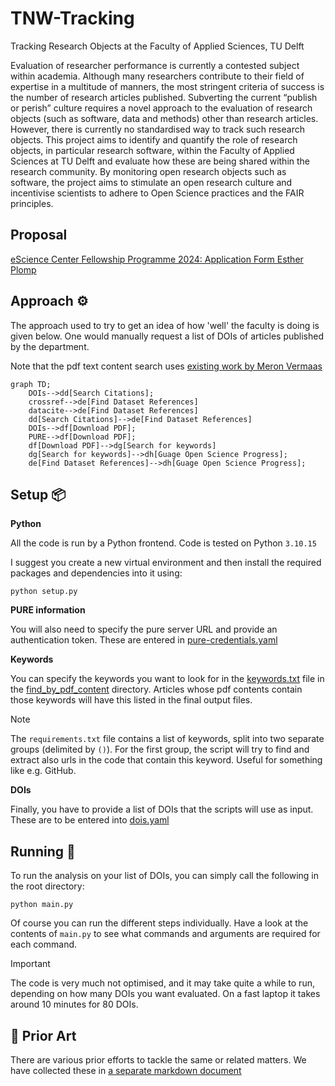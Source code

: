 # TNW-Tracking
Tracking Research Objects at the Faculty of Applied Sciences, TU Delft

Evaluation of researcher performance is currently a contested subject within academia. Although many researchers contribute to their field of expertise in a multitude of manners, the most stringent criteria of success is the number of research articles published. Subverting the current “publish or perish” culture requires a novel approach to the evaluation of research objects (such as software, data and methods) other than research articles. However, there is currently no standardised way to track such research objects. This project aims to identify and quantify the role of research objects, in particular research software, within the Faculty of Applied Sciences at TU Delft and evaluate how these are being shared within the research community. By monitoring open research objects such as software, the project aims to stimulate an open research culture and incentivise scientists to adhere to Open Science practices and the FAIR principles.


## Proposal
[eScience Center Fellowship Programme 2024: Application Form Esther Plomp](https://doi.org/10.5281/zenodo.10939832)

## Approach ⚙

The approach used to try to get an idea of how 'well' the faculty is doing is given below. One would manually request a list of DOIs of articles published by the department.

Note that the pdf text content search uses [existing work by Meron Vermaas](https://github.com/meronvermaas/PURE_fulltext_analysis/tree/main)

```mermaid
graph TD;
    DOIs-->dd[Search Citations];
    crossref-->de[Find Dataset References]
    datacite-->de[Find Dataset References]
    dd[Search Citations]-->de[Find Dataset References]
    DOIs-->df[Download PDF];
    PURE-->df[Download PDF];
    df[Download PDF]-->dg[Search for keywords]
    dg[Search for keywords]-->dh[Guage Open Science Progress];
    de[Find Dataset References]-->dh[Guage Open Science Progress];  
```

## Setup 📦

**Python**

All the code is run by a Python frontend. Code is tested on Python `3.10.15`

I suggest you create a new virtual environment and then install the required packages and dependencies into it using:

```shell
python setup.py
```

**PURE information**

You will also need to specify the pure server URL and provide an authentication token. These are entered in [pure-credentials.yaml](pure-credentials.yaml)

**Keywords**

You can specify the keywords you want to look for in the [keywords.txt](find_by_pdf_content/keywords.txt) file in the [find_by_pdf_content](find_by_pdf_content) directory. Articles whose pdf contents contain those keywords will have this listed in the final output files.

> [!NOTE]
> The `requirements.txt` file contains a list of keywords, split into two separate groups (delimited by `()`). For the first group, the script will try to find and extract also urls in the code that contain this keyword. Useful for something like e.g. GitHub.

**DOIs**

Finally, you have to provide a list of DOIs that the scripts will use as input. These are to be entered into [dois.yaml](dois.yaml)

## Running 🚀

To run the analysis on your list of DOIs, you can simply call the following in the root directory:

```shell
python main.py
```

Of course you can run the different steps individually. Have a look at the contents of `main.py` to see what commands and arguments are required for each command.

> [!IMPORTANT]  
> The code is very much not optimised, and it may take quite a while to run, depending on how many DOIs you want evaluated. On a fast laptop it takes around 10 minutes for 80 DOIs.

## 📝 Prior Art 

There are various prior efforts to tackle the same or related matters. We have collected these in [a separate markdown document](docs/prior_art.md)  
